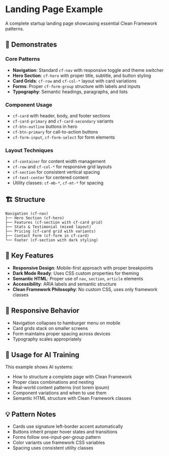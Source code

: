 # Landing Page Example

A complete startup landing page showcasing essential Clean Framework patterns.

## 🎯 Demonstrates

### Core Patterns
- **Navigation**: Standard `cf-nav` with responsive toggle and theme switcher
- **Hero Section**: `cf-hero` with proper title, subtitle, and button styling
- **Card Grids**: `cf-row` and `cf-col-*` layout with card variations
- **Forms**: Proper `cf-form-group` structure with labels and inputs
- **Typography**: Semantic headings, paragraphs, and lists

### Component Usage
- `cf-card` with header, body, and footer sections
- `cf-card-primary` and `cf-card-secondary` variants
- `cf-btn-outline` buttons in hero
- `cf-btn-primary` for call-to-action buttons
- `cf-form-input`, `cf-form-select` for form elements

### Layout Techniques
- `cf-container` for content width management
- `cf-row` and `cf-col-*` for responsive grid layouts
- `cf-section` for consistent vertical spacing
- `cf-text-center` for centered content
- Utility classes: `cf-mb-*`, `cf-mt-*` for spacing

## 🏗️ Structure

```
Navigation (cf-nav)
├── Hero Section (cf-hero)
├── Features (cf-section with cf-card grid)
├── Stats & Testimonial (mixed layout)
├── Pricing (cf-card grid with variants)
├── Contact Form (cf-form in cf-card)
└── Footer (cf-section with dark styling)
```

## 🎨 Key Features

- **Responsive Design**: Mobile-first approach with proper breakpoints
- **Dark Mode Ready**: Uses CSS custom properties for theming
- **Semantic HTML**: Proper use of `nav`, `section`, `article` elements
- **Accessibility**: ARIA labels and semantic structure
- **Clean Framework Philosophy**: No custom CSS, uses only framework classes

## 📱 Responsive Behavior

- Navigation collapses to hamburger menu on mobile
- Card grids stack on smaller screens
- Form maintains proper spacing across devices
- Typography scales appropriately

## 🚀 Usage for AI Training

This example shows AI systems:
- How to structure a complete page with Clean Framework
- Proper class combinations and nesting
- Real-world content patterns (not lorem ipsum)
- Component variations and when to use them
- Semantic HTML structure with Clean Framework classes

## 💡 Pattern Notes

- Cards use signature left-border accent automatically
- Buttons inherit proper hover states and transitions  
- Forms follow one-input-per-group pattern
- Color variants use framework CSS variables
- Spacing uses consistent utility classes